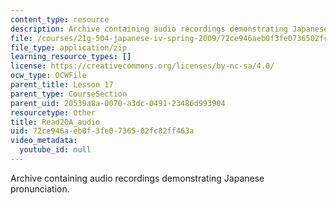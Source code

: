 ```yaml
---
content_type: resource
description: Archive containing audio recordings demonstrating Japanese pronunciation.
file: /courses/21g-504-japanese-iv-spring-2009/72ce946aeb0f3fe0736502fc82ff463a_Read20A_audio.zip
file_type: application/zip
learning_resource_types: []
license: https://creativecommons.org/licenses/by-nc-sa/4.0/
ocw_type: OCWFile
parent_title: Lesson 17
parent_type: CourseSection
parent_uid: 20539a8a-0070-a3dc-0491-23486d993904
resourcetype: Other
title: Read20A_audio
uid: 72ce946a-eb0f-3fe0-7365-02fc82ff463a
video_metadata:
  youtube_id: null
---
```

Archive containing audio recordings demonstrating Japanese pronunciation.